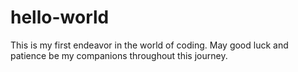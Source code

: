 # hello-world
This is my first endeavor in the world of coding. May good luck and patience be my companions throughout this journey.

